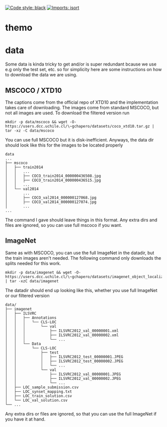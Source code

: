 [![Code style: black](https://img.shields.io/badge/code%20style-black-000000.svg)](https://github.com/psf/black)
[![Imports: isort](https://img.shields.io/badge/%20imports-isort-%231674b1?style=flat&labelColor=ef8336)](https://pycqa.github.io/isort/)

# themo

# data

Some data is kinda tricky to get and/or is super redundant bcause we use e.g
only the test set, etc. so for simplicity here are some instructions on how to
download the data we are using.

## MSCOCO / XTD10
The captions come from the official repo of XTD10 and the implementation takes care of
downloading. The images come from standard MSCOCO, but not all images are used. To
download the filtered version run
```console
mkdir -p data/mscoco && wget -O- https://users.dcc.uchile.cl/\~gchapero/datasets/coco_xtd10.tar.gz | tar -xz -C data/mscoco
```

You can use full MSCOCO but it is disk-inefficient. Anyways, the data dir should
look like this for the images to be located properly

```
data
...
├── mscoco
│   ├── train2014
│   │   ...
│   │   ├── COCO_train2014_000000436508.jpg
│   │   ├── COCO_train2014_000000436515.jpg
│   │   ...
│   └── val2014
│       ...
│       ├── COCO_val2014_000000127068.jpg
│       ├── COCO_val2014_000000127074.jpg
│       ...
...
```

The command I gave should leave things in this format. Any extra dirs and files are ignored, so you can use full mscoco if you want.


## ImageNet

Same as with MSCOCO, you can use the full ImageNet in the datadir, but the train images aren't needed. The following command only downloads the splits needed for this work.
```console
mkdir -p data/imagenet && wget -O- https://users.dcc.uchile.cl/\~gchapero/datasets/imagenet_object_localization_patched2019_val_test_only.tar.gz | tar -xzC data/imagenet
```

The datadir should end up looking like this, whether you use full ImageNet or our filtered version

```
data/
├── imagenet
│   ├── ILSVRC
│   │   ├── Annotations
│   │   │   └── CLS-LOC
│   │   │       └── val
│   │   │           ├── ILSVRC2012_val_00000001.xml
│   │   │           ├── ILSVRC2012_val_00000002.xml
│   │   │           └── ...
│   │   └── Data
│   │       └── CLS-LOC
│   │           ├── test
│   │           │   ├── ILSVRC2012_test_00000001.JPEG
│   │           │   ├── ILSVRC2012_test_00000002.JPEG
│   │           │   └── ...
│   │           └── val
│   │               ├── ILSVRC2012_val_00000001.JPEG
│   │               ├── ILSVRC2012_val_00000002.JPEG
│   │               └── ...
│   ├── LOC_sample_submission.csv
│   ├── LOC_synset_mapping.txt
│   ├── LOC_train_solution.csv
│   └── LOC_val_solution.csv
└── ...
```

Any extra dirs or files are ignored, so that you can use the full ImageNet if you have it at hand.
